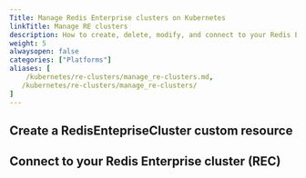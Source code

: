 ```yaml
---
Title: Manage Redis Enterprise clusters on Kubernetes
linkTitle: Manage RE clusters
description: How to create, delete, modify, and connect to your Redis Enteprise cluster (REC) on Kubernetes. 
weight: 5
alwaysopen: false
categories: ["Platforms"]
aliases: [
    /kubernetes/re-clusters/manage_re-clusters.md,
   /kubernetes/re-clusters/manage_re-clusters/
]
---
```


## Create a RedisEntepriseCluster custom resource

## Connect to your Redis Enterprise cluster (REC)
